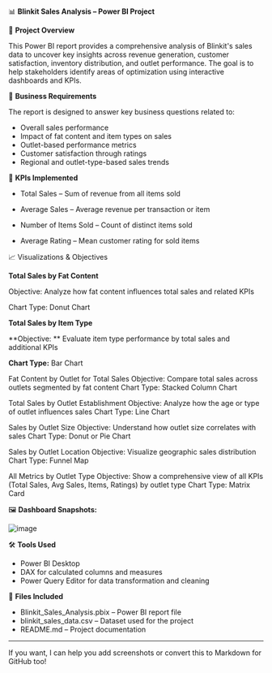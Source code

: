 

📊 **Blinkit Sales Analysis – Power BI Project**

📝 **Project Overview**

This Power BI report provides a comprehensive analysis of Blinkit's sales data to uncover key insights across revenue generation, customer satisfaction, inventory distribution, and outlet performance. The goal is to help stakeholders identify areas of optimization using interactive dashboards and KPIs.

🎯 **Business Requirements**

The report is designed to answer key business questions related to:

* Overall sales performance
* Impact of fat content and item types on sales
* Outlet-based performance metrics
* Customer satisfaction through ratings
* Regional and outlet-type-based sales trends

📌 **KPIs Implemented**

* Total Sales – Sum of revenue from all items sold
  
* Average Sales – Average revenue per transaction or item
  
* Number of Items Sold – Count of distinct items sold
  
* Average Rating – Mean customer rating for sold items

📈 Visualizations & Objectives

**Total Sales by Fat Content**

Objective: Analyze how fat content influences total sales and related KPIs

Chart Type: Donut Chart

**Total Sales by Item Type**

**Objective: ** Evaluate item type performance by total sales and additional KPIs

**Chart Type:** Bar Chart

Fat Content by Outlet for Total Sales
Objective: Compare total sales across outlets segmented by fat content
Chart Type: Stacked Column Chart

Total Sales by Outlet Establishment
Objective: Analyze how the age or type of outlet influences sales
Chart Type: Line Chart

Sales by Outlet Size
Objective: Understand how outlet size correlates with sales
Chart Type: Donut or Pie Chart

Sales by Outlet Location
Objective: Visualize geographic sales distribution
Chart Type: Funnel Map

All Metrics by Outlet Type
Objective: Show a comprehensive view of all KPIs (Total Sales, Avg Sales, Items, Ratings) by outlet type
Chart Type: Matrix Card

🖼️ **Dashboard Snapshots:**

![image](https://github.com/user-attachments/assets/3ae42a18-eb5f-4207-ab4e-9d8a6ea9b785)


🛠 **Tools Used**

* Power BI Desktop
* DAX for calculated columns and measures
* Power Query Editor for data transformation and cleaning

📂 **Files Included**

* Blinkit\_Sales\_Analysis.pbix – Power BI report file
* blinkit\_sales\_data.csv – Dataset used for the project
* README.md – Project documentation

---

If you want, I can help you add screenshots or convert this to Markdown for GitHub too!


